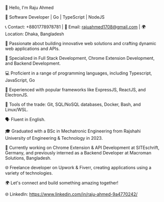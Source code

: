 👋 Hello, I'm Raju Ahmed

🚀 Software Developer | Go | TypeScript | NodeJS

📞 Contact: +8801778978781 | 📧 Email: rajuahmed1708@gmail.com | 🌍 Location: Dhaka, Bangladesh

🌟 Passionate about building innovative web solutions and crafting dynamic web applications and APIs.

🎯 Specialized in Full Stack Development, Chrome Extension Development, and Backend Development.

💻 Proficient in a range of programming languages, including Typescript, JavaScript, Go 

🔧 Experienced with popular frameworks like ExpressJS, ReactJS, and ElectronJS.

🧰 Tools of the trade: Git, SQL/NoSQL databases, Docker, Bash, and Linux/WSL.

🗣️ Fluent in English.

🎓 Graduated with a BSc in Mechatronic Engineering from Rajshahi University of Engineering & Technology in 2023.

💼 Currently working on Chrome Extension & API Development at SITEschrift, Germany, and previously interned as a Backend Developer at Macroman Solutions, Bangladesh.

🌐 Freelance developer on Upwork & Fiverr, creating applications using a variety of technologies.

🌍 Let's connect and build something amazing together!

🌐 LinkedIn: https://www.linkedin.com/in/raju-ahmed-9a4770242/
